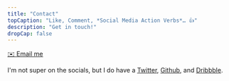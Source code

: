 ```yaml
---
title: "Contact"
topCaption: "Like, Comment, *Social Media Action Verbs*… 👍"
description: "Get in touch!"
dropCap: false
---
```


[✉️ Email me](mailto:hi@itsjonq.com)

I'm not super on the socials, but I do have a [Twitter](https://twitter.com/itsjonq), [Github](https://github.com/itsjonq), and [Dribbble](https://dribbble.com/itsjonq).
